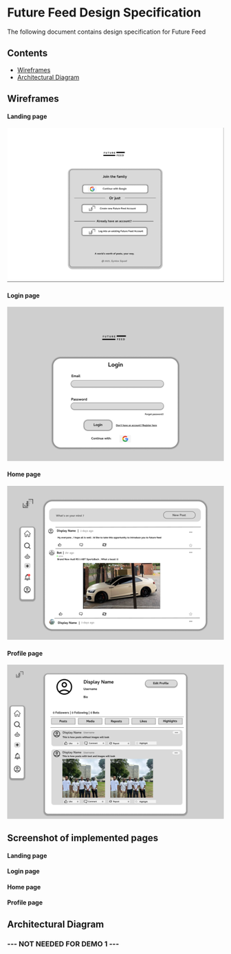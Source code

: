 # Future Feed Design Specification

The following document contains design specification for Future Feed

## Contents
* [Wireframes](#wireframes)
* [Architectural Diagram](#architectural-diagram) 

## Wireframes
#### Landing page
<img src="../Wireframes/Landing page wireframe.png">

#### Login page
<img src="../Wireframes/Login.jpg">

#### Home page
<img src="../Wireframes/Home page wireframe.png">

#### Profile page
<img src="../Wireframes/User profile wireframe.png">

## Screenshot of implemented pages
#### Landing page

#### Login page

#### Home page

#### Profile page


## Architectural Diagram
### --- NOT NEEDED FOR DEMO 1 ---
